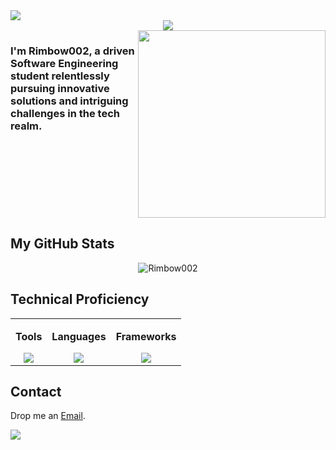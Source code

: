 <img src="https://user-images.githubusercontent.com/73097560/115834477-dbab4500-a447-11eb-908a-139a6edaec5c.gif">

<div align="center";>
<img src="https://readme-typing-svg.herokuapp.com?font=Time+New+Roman&color=blue&size=50&width=250&height=70&lines=Rimbow002">  
</div>
<div style="display: flex; width: 100%;">
  <div style="flex: 1;">
    <h3>I'm Rimbow002, a driven Software Engineering student relentlessly pursuing innovative solutions and intriguing challenges in the tech realm.</h3>
  </div>
  <div style="flex: 1; text-align: right;"; align="center">
    <img src="https://cdn.dribbble.com/users/1277312/screenshots/14733298/media/39b1045e593737587dd60e42c8422d1f.gif" width="300" />
  </div>
</div>



<h2>My GitHub Stats</h2>
<p align="center"><img src="https://github-readme-stats.vercel.app/api?username=Rimbow002&theme=dark&hide_border=false&include_all_commits=false&count_private=false" alt="Rimbow002"/></p>

<h2>Technical Proficiency</h2>
<div align="center"> 
<table cellspacing="20" border="0">
  <tr border="0">
    <td valign="top" align="center">
      <div>
        <p><b>Tools</b></p>
        <a href="https://skillicons.dev">
          <img src="https://skillicons.dev/icons?i=azure,firebase,git,github,idea,mysql,netlify,postman,visualstudio&perline=4" />
        </a>
      </div>
    </td>
    <td valign="top" align="center">
      <div>
        <p><b>Languages</b></p>
        <a href="https://skillicons.dev">
          <img src="https://skillicons.dev/icons?i=cs,cpp,css,gherkin,html,java,js,py&perline=4" />
        </a>
      </div>
    </td>
    <td valign="top" align="center">
      <div>
        <p><b>Frameworks</b></p>
        <a href="https://skillicons.dev">
          <img src="https://skillicons.dev/icons?i=dotnet,spring,tailwind&perline=4" />
        </a>
      </div>
    </td>
  </tr>
</table>
</div>

<h2>Contact</h2>
<p>Drop me an <a href="mailto:enzotrujilloacosta@gmail.com">Email</a>.</p>
<img src="https://user-images.githubusercontent.com/73097560/115834477-dbab4500-a447-11eb-908a-139a6edaec5c.gif">

